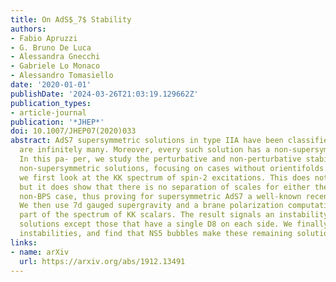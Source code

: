 ```yaml
---
title: On AdS$_7$ Stability
authors:
- Fabio Apruzzi
- G. Bruno De Luca
- Alessandra Gnecchi
- Gabriele Lo Monaco
- Alessandro Tomasiello
date: '2020-01-01'
publishDate: '2024-03-26T21:03:19.129662Z'
publication_types:
- article-journal
publication: '*JHEP*'
doi: 10.1007/JHEP07(2020)033
abstract: AdS7 supersymmetric solutions in type IIA have been classified, and they
  are infinitely many. Moreover, every such solution has a non-supersymmetric sister.
  In this pa- per, we study the perturbative and non-perturbative stability of these
  non-supersymmetric solutions, focusing on cases without orientifolds. Perturbatively,
  we first look at the KK spectrum of spin-2 excitations. This does not exhibit instabilities,
  but it does show that there is no separation of scales for either the BPS and the
  non-BPS case, thus proving for supersymmetric AdS7 a well-known recent conjecture.
  We then use 7d gauged supergravity and a brane polarization computation to access
  part of the spectrum of KK scalars. The result signals an instability for all non-supersymmetric
  solutions except those that have a single D8 on each side. We finally look at non-perturbative
  instabilities, and find that NS5 bubbles make these remaining solutions decay.
links:
- name: arXiv
  url: https://arxiv.org/abs/1912.13491
---
```

